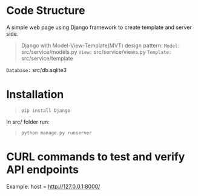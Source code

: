 # Code Structure

A simple web page using Django framework to create template and server side.
> Django with Model-View-Template(MVT) design pattern:
`Model:` src/service/models.py
`View:` src/service/views.py
`Template:` src/service/template

`Database:` src/db.sqlite3

# Installation

> ```pip install Django```

In src/ folder run:
> ```python manage.py runserver```


# CURL commands to test and verify API endpoints
Example: host = http://127.0.0.1:8000/
```List all service: http://127.0.0.1:8000/
```
```Show first service: http://127.0.0.1:8000/service/1/
```
```Show second service: http://127.0.0.1:8000/service/2/
```
```Search service: http://127.0.0.1:8000/service/?q=<query>
```
